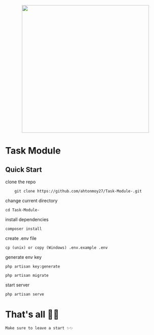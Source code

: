 <p align="center"><a href="https://laravel.com" target="_blank"><img src="https://raw.githubusercontent.com/laravel/art/master/logo-lockup/5%20SVG/2%20CMYK/1%20Full%20Color/laravel-logolockup-cmyk-red.svg" width="400"></a></p>

# Task Module

## Quick Start 
clone the repo
```
    git clone https://github.com/ahtonmoy27/Task-Module-.git
```

change current directory

```
cd Task-Module-
```
install dependencies
```
composer install
````
create .env file
```
cp (unix) or copy (Windows) .env.example .env
```
generate env key
```
php artisan key:generate
```
```
php artisan migrate
```
start server
```
php artisan serve
```
# That's all 🎊🎉 



```
Make sure to leave a start ✨✨
```

